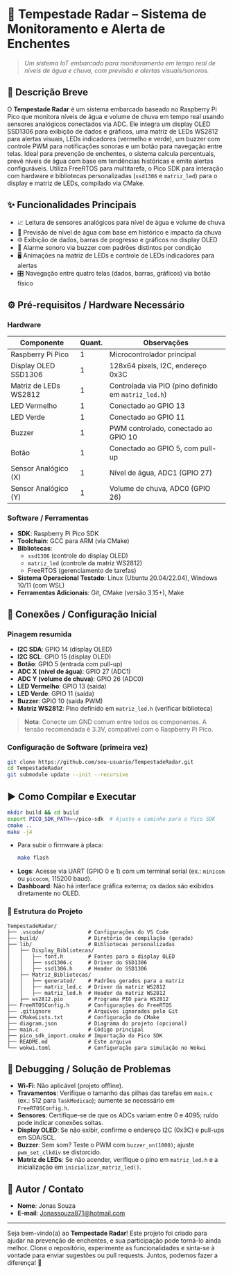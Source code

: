 # 🚀 Tempestade Radar – Sistema de Monitoramento e Alerta de Enchentes  
> *Um sistema IoT embarcado para monitoramento em tempo real de níveis de água e chuva, com previsão e alertas visuais/sonoros.*

## 📝 Descrição Breve  
O **Tempestade Radar** é um sistema embarcado baseado no Raspberry Pi Pico que monitora níveis de água e volume de chuva em tempo real usando sensores analógicos conectados via ADC. Ele integra um display OLED SSD1306 para exibição de dados e gráficos, uma matriz de LEDs WS2812 para alertas visuais, LEDs indicadores (vermelho e verde), um buzzer com controle PWM para notificações sonoras e um botão para navegação entre telas. Ideal para prevenção de enchentes, o sistema calcula percentuais, prevê níveis de água com base em tendências históricas e emite alertas configuráveis. Utiliza FreeRTOS para multitarefa, o Pico SDK para interação com hardware e bibliotecas personalizadas (`ssd1306` e `matriz_led`) para o display e matriz de LEDs, compilado via CMake.

## ✨ Funcionalidades Principais  
* 📈 Leitura de sensores analógicos para nível de água e volume de chuva  
* 🔄 Previsão de nível de água com base em histórico e impacto da chuva  
* 🌐 Exibição de dados, barras de progresso e gráficos no display OLED  
* 🔔 Alarme sonoro via buzzer com padrões distintos por condição  
* 🖥️ Animações na matriz de LEDs e controle de LEDs indicadores para alertas  
* 🎛️ Navegação entre quatro telas (dados, barras, gráficos) via botão físico  

## ⚙️ Pré-requisitos / Hardware Necessário  
### Hardware  
| Componente            | Quant. | Observações                          |
|-----------------------|--------|--------------------------------------|
| Raspberry Pi Pico     | 1      | Microcontrolador principal           |
| Display OLED SSD1306  | 1      | 128x64 pixels, I2C, endereço 0x3C    |
| Matriz de LEDs WS2812 | 1      | Controlada via PIO (pino definido em `matriz_led.h`) |
| LED Vermelho          | 1      | Conectado ao GPIO 13                 |
| LED Verde             | 1      | Conectado ao GPIO 11                 |
| Buzzer                | 1      | PWM controlado, conectado ao GPIO 10 |
| Botão                 | 1      | Conectado ao GPIO 5, com pull-up     |
| Sensor Analógico (X)  | 1      | Nível de água, ADC1 (GPIO 27)        |
| Sensor Analógico (Y)  | 1      | Volume de chuva, ADC0 (GPIO 26)      |

### Software / Ferramentas  
- **SDK**: Raspberry Pi Pico SDK  
- **Toolchain**: GCC para ARM (via CMake)  
- **Bibliotecas**:  
  - `ssd1306` (controle do display OLED)  
  - `matriz_led` (controle da matriz WS2812)  
  - FreeRTOS (gerenciamento de tarefas)  
- **Sistema Operacional Testado**: Linux (Ubuntu 20.04/22.04), Windows 10/11 (com WSL)  
- **Ferramentas Adicionais**: Git, CMake (versão 3.15+), Make  

## 🔌 Conexões / Configuração Inicial  
### Pinagem resumida  
- **I2C SDA**: GPIO 14 (display OLED)  
- **I2C SCL**: GPIO 15 (display OLED)  
- **Botão**: GPIO 5 (entrada com pull-up)  
- **ADC X (nível de água)**: GPIO 27 (ADC1)  
- **ADC Y (volume de chuva)**: GPIO 26 (ADC0)  
- **LED Vermelho**: GPIO 13 (saída)  
- **LED Verde**: GPIO 11 (saída)  
- **Buzzer**: GPIO 10 (saída PWM)  
- **Matriz WS2812**: Pino definido em `matriz_led.h` (verificar biblioteca)  

> **Nota**: Conecte um GND comum entre todos os componentes. A tensão recomendada é 3.3V, compatível com o Raspberry Pi Pico.

### Configuração de Software (primeira vez)  
```bash
git clone https://github.com/seu-usuario/TempestadeRadar.git
cd TempestadeRadar
git submodule update --init --recursive
```

## ▶️ Como Compilar e Executar  
```bash
mkdir build && cd build
export PICO_SDK_PATH=~/pico-sdk  # Ajuste o caminho para o Pico SDK
cmake ..
make -j4
```
- Para subir o firmware à placa:  
  ```bash
  make flash
  ```
- **Logs**: Acesse via UART (GPIO 0 e 1) com um terminal serial (ex.: `minicom` ou `picocom`, 115200 baud).  
- **Dashboard**: Não há interface gráfica externa; os dados são exibidos diretamente no OLED.

### 📁 Estrutura do Projeto  
```
TempestadeRadar/
├── .vscode/              # Configurações do VS Code
├── build/                # Diretório de compilação (gerado)
├── lib/                  # Bibliotecas personalizadas
│   ├── Display_Bibliotecas/
│   │   ├── font.h        # Fontes para o display OLED
│   │   ├── ssd1306.c     # Driver do SSD1306
│   │   ├── ssd1306.h     # Header do SSD1306
│   ├── Matriz_Bibliotecas/
│   │   ├── generated/    # Padrões gerados para a matriz
│   │   ├── matriz_led.c  # Driver da matriz WS2812
│   │   ├── matriz_led.h  # Header da matriz WS2812
│   ├── ws2812.pio        # Programa PIO para WS2812
├── FreeRTOSConfig.h      # Configurações do FreeRTOS
├── .gitignore            # Arquivos ignorados pelo Git
├── CMakeLists.txt        # Configuração do CMake
├── diagram.json          # Diagrama do projeto (opcional)
├── main.c                # Código principal
├── pico_sdk_import.cmake # Importação do Pico SDK
├── README.md             # Este arquivo
└── wokwi.toml            # Configuração para simulação no Wokwi
```

## 🐛 Debugging / Solução de Problemas  
- **Wi-Fi**: Não aplicável (projeto offline).  
- **Travamentos**: Verifique o tamanho das pilhas das tarefas em `main.c` (ex.: 512 para `TaskMedicao`); aumente se necessário em `FreeRTOSConfig.h`.  
- **Sensores**: Certifique-se de que os ADCs variam entre 0 e 4095; ruído pode indicar conexões soltas.  
- **Display OLED**: Se não exibir, confirme o endereço I2C (0x3C) e pull-ups em SDA/SCL.  
- **Buzzer**: Sem som? Teste o PWM com `buzzer_on(1000)`; ajuste `pwm_set_clkdiv` se distorcido.  
- **Matriz de LEDs**: Se não acender, verifique o pino em `matriz_led.h` e a inicialização em `inicializar_matriz_led()`.  

## 👤 Autor / Contato  
- **Nome**: Jonas Souza  
- **E-mail**: Jonassouza871@hotmail.com 

---

Seja bem-vindo(a) ao **Tempestade Radar**! Este projeto foi criado para ajudar na prevenção de enchentes, e sua participação pode torná-lo ainda melhor. Clone o repositório, experimente as funcionalidades e sinta-se à vontade para enviar sugestões ou pull requests. Juntos, podemos fazer a diferença! 🚀
